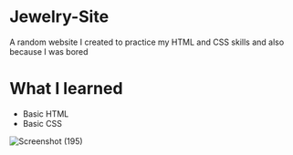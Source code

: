 # Jewelry-Site
A random website I created to practice my HTML and CSS skills and also because I was bored

# What I learned
- Basic HTML
- Basic CSS

  
![Screenshot (195)](https://github.com/YoungSavage21/Jewelery-Site/assets/128630865/157e52a3-52d3-4a9b-8888-2387bf5d5e9e)


